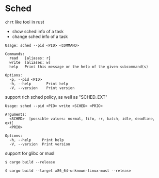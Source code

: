 # Sched

`chrt` like tool in rust
- show sched info of a task
- change sched info of a task

```shell
Usage: sched --pid <PID> <COMMAND>

Commands:
  read   [aliases: r]
  write  [aliases: w]
  help   Print this message or the help of the given subcommand(s)

Options:
  -p, --pid <PID>  
  -h, --help       Print help
  -V, --version    Print version
```

support rich sched policy, as well as "SCHED_EXT"

```shell
Usage: sched --pid <PID> write <SCHED> <PRIO>

Arguments:
  <SCHED>  [possible values: normal, fifo, rr, batch, idle, deadline, ext]
  <PRIO>   

Options:
  -h, --help     Print help
  -V, --version  Print version
```

support for glibc or musl

```shell
$ cargo build --release

$ cargo build --target x86_64-unknown-linux-musl --release
```